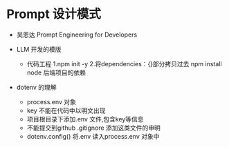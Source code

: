 # Prompt 设计模式

- 吴恩达 Prompt Engineering for Developers

- LLM 开发的模版
  - 代码工程
  1.npm init -y
  2.将dependencies：{}部分拷贝过去
   npm install
   node 后端项目的依赖

- dotenv 的理解
  - process.env 对象
  - key 不能在代码中以明文出现
  - 项目根目录下添加.env 文件,包含key等信息
  - 不能提交到github .gitignore 添加这类文件的申明
  - dotenv.config() 将.env 读入process.env 对象中